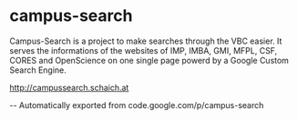 # campus-search

Campus-Search is a project to make searches through the VBC easier.
It serves the informations of the websites of IMP, IMBA, GMI, MFPL, CSF, CORES and OpenScience on one single page powerd by a Google Custom Search Engine.

http://campussearch.schaich.at

--
Automatically exported from code.google.com/p/campus-search
